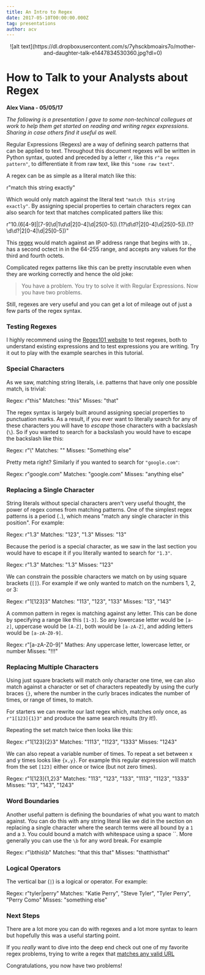 ```yaml
---
title: An Intro to Regex
date: 2017-05-10T00:00:00.000Z
tag: presentations
author: acv
---
```

<center>
![alt text](https://dl.dropboxusercontent.com/s/7yhsckbmoairs7o/mother-and-daughter-talk-e1447834530360.jpg?dl=0)
</center>

# How to Talk to your Analysts about Regex

**Alex Viana - 05/05/17**

_The following is a presentation I gave to some non-techincal collegues at work to help them get started on reading and writing regex expressions. Sharing in case others find it useful as well._

Regular Expressions (Regexs) are a way of defining search patterns that can be applied to text. Throughout this document regexes will be written in Python syntax, quoted and preceded by a letter `r`, like this `r"a regex pattern"`, to differentiate it from raw text, like this `"some raw text"`.

A regex can be as simple as a literal match like this:

 r"match this string exactly"

Which would only match against the literal text `"match this string exactly"`. By assigning special properties to certain characters regex can also search for text that matches complicated patters like this:

 r"10\.(6[4-9]|[7-9]\d|1\d\d|2[0-4]\d|25[0-5])\.(1?\d\d?|2[0-4]\d|25[0-5])\.(1?\d\d?|2[0-4]\d|25[0-5])"

This [regex](https://stackoverflow.com/questions/39884618/regex-to-find-a-range-in-an-ip-address) would match against an IP address range that begins with `10.`, has a second octect in in the 64-255 range, and accepts any values for the third and fourth octets.

Complicated regex patterns like this can be pretty inscrutable even when they are working correctly and hence the old joke:

> You have a problem. You try to solve it with Regular Expressions. Now you have two problems.

Still, regexes are very useful and you can get a lot of mileage out of just a few parts of the regex syntax.

### Testing Regexes

I highly recommend using the [Regex101 website](regex101.com) to test regexes, both to understand existing expressions and to test expressions you are writing. Try it out to play with the example searches in this tutorial.

### Special Characters

As we saw, matching string literals, i.e. patterns that have only one possible match, is trivial:

 Regex: r"this"
 Matches: "this"
 Misses: "that"

The regex syntax is largely built around assigning special properties to punctuation marks. As a result, if you ever want to literally search for any of these characters you will have to _escape_ those characters with a backslash (`\`). So if you wanted to search for a backslash you would have to escape the backslash like this:

 Regex: r"\\"
 Matches: "\"
 Misses: "Something else"

Pretty meta right? Similarly if you wanted to search for `"google.com"`:

 Regex: r"google\.com"
 Matches: "google.com"
 Misses: "anything else"

### Replacing a Single Character

String literals without special characters aren't very useful thought, the power of regex comes from matching patterns. One of the simplest regex patterns is a period (`.`), which means "match any single character in this position". For example:

 Regex: r"1.3"
 Matches: "123", "1.3"
 Misses: "13"

Because the period is a special character, as we saw in the last section you would have to escape it if you literally wanted to search for `"1.3"`.

 Regex: r"1\.3"
 Matches: "1.3"
 Misses: "123"

We can constrain the possible characters we match on by using square brackets (`[]`). For example if we only wanted to match on the numbers 1, 2, or 3:

 Regex: r"1[123]3"
 Matches: "113", "123", "133"
 Misses: "13", "143"

A common pattern in regex is matching against any letter. This can be done by specifying a range like this `[1-3]`. So any lowercase letter would be `[a-z]`, uppercase would be `[A-Z]`, both would be `[a-zA-Z]`, and adding letters would be `[a-zA-Z0-9]`.

 Regex: r"[a-zA-Z0-9]"
 Mathes: Any uppercase letter, lowercase letter, or number
 Misses: "!!!"

### Replacing Multiple Characters

Using just square brackets will match only character one time, we can also match against a character or set of characters repeatedly by using the curly braces `{}`, where the number in the curly braces indicates the number of times, or range of times, to match.

For starters we can rewrite our last regex which, matches only once, as `r"1[123]{1}3"` and produce the same search results (try it!).

Repeating the set match twice then looks like this:

 Regex: r"1[123]{2}3"
 Matches: "1113", "1123", "1333"
 Misses: "1243"

We can also repeat a variable number of times. To repeat a set between x and y times looks like `{x,y}`. For example this regular expression will match from the set `[123]` either once or twice (but not zero times).

 Regex: r"1[123]{1,2}3"
 Matches: "113", "123", "133", "1113", "1123", "1333"
 Misses: "13", "143", "1243"

### Word Boundaries

Another useful pattern is defining the boundaries of what you want to match against. You can do this with any string literal like we did in the section on replacing a single character where the search terms were all bound by a `1` and a `3`. You could bound a match with whitespace using a space ``. More generally you can use the `\b` for any word break. For example

 Regex: r"\bthis\b"
 Matches: "that this that"
 Misses: "thatthisthat"

### Logical Operators

The vertical bar (`|`) is a logical or operator. For example:

 Regex: r"tyler|perry"
 Matches: "Katie Perry", "Steve Tyler", "Tyler Perry", "Perry Como"
 Misses: "something else"

### Next Steps

There are a lot more you can do with regexes and a lot more syntax to learn but hopefully this was a useful starting point.

If you _really_ want to dive into the deep end check out one of my favorite regex problems, trying to write a regex that [matches any valid URL](https://stackoverflow.com/questions/161738/what-is-the-best-regular-expression-to-check-if-a-string-is-a-valid-url)

Congratulations, you now have two problems!

